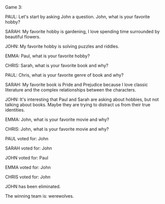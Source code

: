 
Game 3:

PAUL: Let's start by asking John a question. John, what is your favorite hobby?

SARAH: My favorite hobby is gardening, I love spending time surrounded by beautiful flowers.

JOHN: My favorite hobby is solving puzzles and riddles.

EMMA: Paul, what is your favorite hobby?

CHRIS: Sarah, what is your favorite book and why?

PAUL: Chris, what is your favorite genre of book and why?

SARAH: My favorite book is Pride and Prejudice because I love classic literature and the complex relationships between the characters.

JOHN: It's interesting that Paul and Sarah are asking about hobbies, but not talking about books. Maybe they are trying to distract us from their true identities.

EMMA: John, what is your favorite movie and why?

CHRIS: John, what is your favorite movie and why?

PAUL voted for: John

SARAH voted for: John

JOHN voted for: Paul

EMMA voted for: John

CHRIS voted for: John

JOHN has been eliminated.

The winning team is: werewolves.
